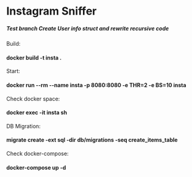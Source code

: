 # Instagram Sniffer

##### Test branch Create User info struct and rewrite recursive code

Build:
#### docker build -t insta .
Start:
#### docker run --rm --name insta -p 8080:8080 -e THR=2 -e BS=10 insta

Check docker space: 
#### docker exec -it insta sh

DB Migration:
#### migrate create -ext sql -dir db/migrations -seq create_items_table

Check docker-compose:
#### docker-compose up -d
